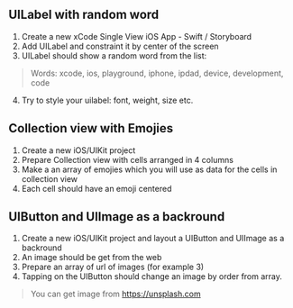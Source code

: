 ## UILabel with random word

1. Create a new xCode Single View iOS App - Swift / Storyboard
2. Add UILabel and constraint it by center of the screen
3. UILabel should show a random word from the list:

> Words: xcode, ios, playground, iphone, ipdad, device, development, code

4. Try to style your uilabel: font, weight, size etc.

## Collection view with Emojies

1. Create a new iOS/UIKit project
2. Prepare Collection view with cells arranged in 4 columns
3. Make a an array of emojies which you will use as data for the cells in collection view
4. Each cell should have an emoji centered

## UIButton and UIImage as a backround

1. Create a new iOS/UIKit project and layout a UIButton and UIImage as a backround
2. An image should be get from the web
3. Prepare an array of url of images (for example 3)
4. Tapping on the UIButton should change an image by order from array.

> You can get image from https://unsplash.com